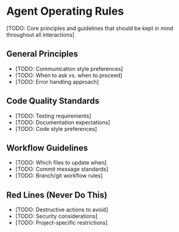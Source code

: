 # Agent Operating Rules

[TODO: Core principles and guidelines that should be kept in mind throughout all interactions]

## General Principles
- [TODO: Communication style preferences]
- [TODO: When to ask vs. when to proceed]
- [TODO: Error handling approach]

## Code Quality Standards
- [TODO: Testing requirements]
- [TODO: Documentation expectations]
- [TODO: Code style preferences]

## Workflow Guidelines
- [TODO: Which files to update when]
- [TODO: Commit message standards]
- [TODO: Branch/git workflow rules]

## Red Lines (Never Do This)
- [TODO: Destructive actions to avoid]
- [TODO: Security considerations]
- [TODO: Project-specific restrictions]


